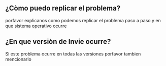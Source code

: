 ## ¿Còmo puedo replicar el problema? 
porfavor explicanos como podemos replicar el problema paso a paso y en que sistema operativo ocurre
## ¿En que versiòn de Invie ocurre?
Si este problema ocurre en todas las versiones porfavor tambien mencionarlo
